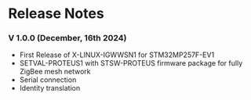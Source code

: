# Release Notes

### V 1.0.0 (December, 16th 2024)
- First Release of X-LINUX-IGWWSN1 for STM32MP257F-EV1
- SETVAL-PROTEUS1 with STSW-PROTEUS firmware package for fully ZigBee mesh network
- Serial connection
- Identity translation

